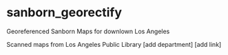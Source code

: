 # sanborn_georectify
Georeferenced Sanborn Maps for downlown Los Angeles

Scanned maps from Los Angeles Public Library [add department] [add link]
